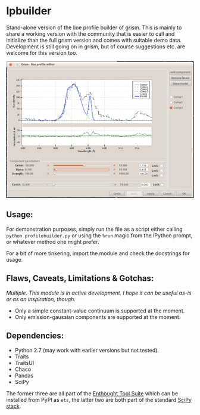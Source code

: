 lpbuilder
=========

Stand-alone version of the line profile builder of grism.
This is mainly to share a working version with the community that is easier to call and initialize than the full grism version and comes with suitable demo data. Development is still going on in grism, but of course suggestions etc. are welcome for this version too.

![Screenshot](screenshot.png "Screenshot")

Usage:
------

For demonstration purposes, simply run the file as a script either calling `python profilebuilder.py` or using the `%run` magic from the IPython prompt, or whatever method one might prefer.

For a bit of more tinkering, import the module and check the docstrings for usage.

Flaws, Caveats, Limitations & Gotchas:
-------------------------
*Multiple. This module is in active development. I hope it can be useful as-is or as an inspiration, though.*

* Only a simple constant-value continuum is supported at the moment.
* Only emission-gaussian components are supported at the moment.

Dependencies:
-------------

* Python 2.7 (may work with earlier versions but not tested).
* Traits
* TraitsUI
* Chaco
* Pandas
* SciPy

The former three are all part of the [Enthought Tool Suite][2] which can be installed from PyPI as `ets`, the latter two are both part of the standard [SciPy stack][1].


[1]: http://scipy.org
[2]: http://code.enthought.com
